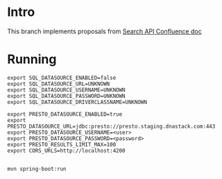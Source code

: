 # Intro

This branch implements proposals from [Search API Confluence doc](https://dnastack.atlassian.net/wiki/spaces/DISCO/pages/394690561/Search+API)

# Running

```
export SQL_DATASOURCE_ENABLED=false
export SQL_DATASOURCE_URL=UNKNOWN
export SQL_DATASOURCE_USERNAME=UNKNOWN
export SQL_DATASOURCE_PASSWORD=UNKNOWN
export SQL_DATASOURCE_DRIVERCLASSNAME=UNKNOWN

export PRESTO_DATASOURCE_ENABLED=true
export PRESTO_DATASOURCE_URL=jdbc:presto://presto.staging.dnastack.com:443
export PRESTO_DATASOURCE_USERNAME=<user>
export PRESTO_DATASOURCE_PASSWORD=<password>
export PRESTO_RESULTS_LIMIT_MAX=100
export CORS_URLS=http://localhost:4200


mvn spring-boot:run
```


